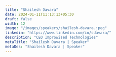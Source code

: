```yaml
---
title: "Shailesh Davara"
date: 2024-01-11T11:13:13+05:30
draft: false
width: 12
image: "/images/speakers/shailesh-davara.jpeg"
linkedin: "https://www.linkedin.com/in/sdavara/"
description: "CEO Improwised Technologies"
metaTitle: "Shailesh Davara | Speaker"
metaDes: "Shailesh Davara | Speaker"
---
```

